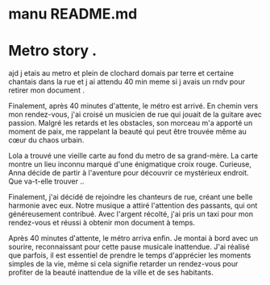 # manu README.md

# Metro story .

ajd j etais au metro et plein de clochard domais par terre   et certaine  chantais dans la rue  et j ai attendu 40 min meme si j avais un rndv pour retirer mon document .


Finalement, après 40 minutes d'attente, le métro est arrivé. En chemin vers mon rendez-vous, j'ai croisé un musicien de rue qui jouait de la guitare avec passion. Malgré les retards et les obstacles, son morceau m'a apporté un moment de paix, me rappelant la beauté qui peut être trouvée même au cœur du chaos urbain.


Lola a trouvé une vieille carte au fond du metro de sa grand-mère. La carte montre un lieu inconnu marqué d'une énigmatique croix rouge. Curieuse, Anna décide de partir à l'aventure pour découvrir ce mystérieux endroit. Que va-t-elle trouver ..

Finalement, j'ai décidé de rejoindre les chanteurs de rue, créant une belle harmonie avec eux. Notre musique a attiré l'attention des passants, qui ont généreusement contribué. Avec l'argent récolté, j'ai pris un taxi pour mon rendez-vous et réussi à obtenir mon document à temps.

Après 40 minutes d'attente, le métro arriva enfin. Je montai à bord avec un sourire, reconnaissant pour cette pause musicale inattendue. J'ai réalisé que parfois, il est essentiel de prendre le temps d'apprécier les moments simples de la vie, même si cela signifie retarder un rendez-vous pour profiter de la beauté inattendue de la ville et de ses habitants.


